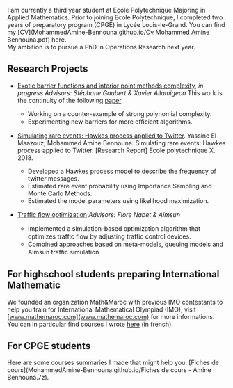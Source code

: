 I am currently a third year student at Ecole Polytechnique Majoring in Applied Mathematics. Prior to joining Ecole Polytechnique, I completed two years of preparatory program (CPGE) in Lycée Louis-le-Grand. You can find my [CV](MohammedAmine-Bennouna.github.io/Cv Mohammed Amine Bennouna.pdf) here.    
My ambition is to pursue a PhD in Operations Research next year.


## Research Projects
* [Exotic barrier functions and interior point methods complexity](), _in progress_
_Advisors: Stéphane Gaubert & Xavier Allamigeon_
This work is the continuity of the following [paper](https://arxiv.org/abs/1708.01544).
  - Working on a counter-example of strong polynomial complexity.
  - Experimenting new barriers for more eﬃcient algorithms.
 
* [Simulating rare events: Hawkes process applied to Twitter](https://hal.archives-ouvertes.fr/hal-01875943/document).
Yassine El Maazouz, Mohammed Amine Bennouna. Simulating rare events: Hawkes process applied
to Twitter. [Research Report] Ecole polytechnique X. 2018. <hal-01875943>
  
  - Developed a Hawkes process model to describe the frequency of twitter messages.  
  - Estimated rare event probability using Importance Sampling and Monte Carlo Methods.
  - Estimated the model parameters using likelihood maximization.

* [Traﬃc ﬂow optimization](https://github.com/MohammedAmine-Bennouna/Traffic-opt-Aimsun)
_Advisors: Flore Nabet & Aimsun_ 
  - Implemented a simulation-based optimization algorithm that optimizes traﬃc ﬂow by adjusting traﬃc control devices.
  - Combined approaches based on meta-models, queuing models and Aimsun traﬃc simulation



## For highschool students preparing International Mathematic
We founded an organization Math&Maroc with previous IMO contestants to help you train for International Mathematical Olympiad (IMO), visit [www.mathemaroc.com](www.mathemaroc.com) for more informations.
You can in particular find courses I wrote [here](http://mathemaroc.com/Publications) (in french).


## For CPGE students
Here are some courses summaries I made that might help you: [Fiches de cours](MohammedAmine-Bennouna.github.io/Fiches de cours - Amine Bennouna.7z).
